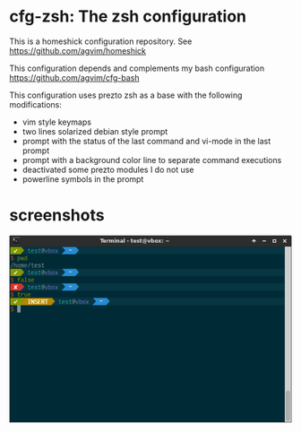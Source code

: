 # cfg-zsh: The zsh configuration

This is a homeshick configuration repository. See
https://github.com/agvim/homeshick

This configuration depends and complements my bash configuration
https://github.com/agvim/cfg-bash

This configuration uses prezto zsh as a base with the following modifications:

- vim style keymaps
- two lines solarized debian style prompt
- prompt with the status of the last command and vi-mode in the last prompt
- prompt with a background color line to separate command executions
- deactivated some prezto modules I do not use
- powerline symbols in the prompt

# screenshots

![solarized xfce4 terminal with zsh prompt][example]

[example]: https://raw.githubusercontent.com/agvim/cfg-zsh/master/screenshots/zsh_solarized_xfce4-terminal.png "solarized xfce4 terminal with zsh prompt"

